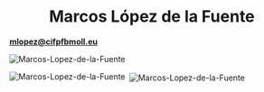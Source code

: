 <h1 align="center">Marcos López de la Fuente</h1>

**mlopez@cifpfbmoll.eu**




<p align="left"> <img src="https://komarev.com/ghpvc/?username=Marcos-Lopez-de-la-Fuente&label=Profile%20views&color=0e75b6&style=flat" alt="Marcos-Lopez-de-la-Fuente" /> </p>


<p><img align="left" src="https://github-readme-stats.vercel.app/api/top-langs?username=Marcos-Lopez-de-la-Fuente&show_icons=true&locale=en&layout=compact" alt="Marcos-Lopez-de-la-Fuente" /></p>


<p>&nbsp;<img align="center" src="https://github-readme-stats.vercel.app/api?username=Marcos-Lopez-de-la-Fuente&show_icons=true&locale=en" alt="Marcos-Lopez-de-la-Fuente" /></p>
